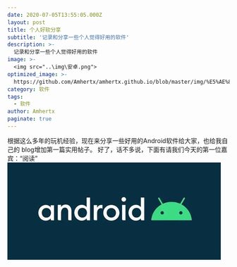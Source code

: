 ```yaml
---
date: 2020-07-05T13:55:05.000Z
layout: post
title: 个人好软分享
subtitle: '记录和分享一些个人觉得好用的软件'
description: >-
  记录和分享一些个人觉得好用的软件
image: >-
  <img src="..\img\安卓.png">
optimized_image: >-
  https://github.com/Amhertx/amhertx.github.io/blob/master/img/%E5%AE%89%E5%8D%93.png?raw=true
category: 软件
tags:
  - 软件
author: Amhertx
paginate: true
---
```

  根据这么多年的玩机经验，现在来分享一些好用的Android软件给大家，也给我自己的
blog增加第一篇实用帖子。
  好了，话不多说，下面有请我们今天的第一位嘉宾：“阅读”
  <img src="..\img\安卓.png">
